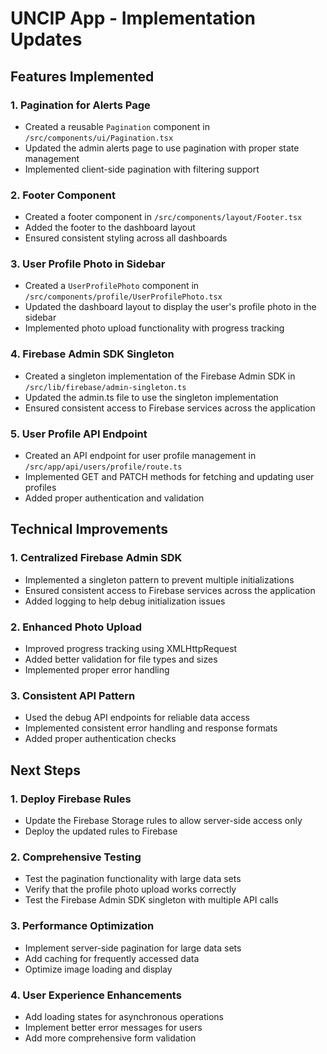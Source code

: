 # UNCIP App - Implementation Updates

## Features Implemented

### 1. Pagination for Alerts Page
- Created a reusable `Pagination` component in `/src/components/ui/Pagination.tsx`
- Updated the admin alerts page to use pagination with proper state management
- Implemented client-side pagination with filtering support

### 2. Footer Component
- Created a footer component in `/src/components/layout/Footer.tsx`
- Added the footer to the dashboard layout
- Ensured consistent styling across all dashboards

### 3. User Profile Photo in Sidebar
- Created a `UserProfilePhoto` component in `/src/components/profile/UserProfilePhoto.tsx`
- Updated the dashboard layout to display the user's profile photo in the sidebar
- Implemented photo upload functionality with progress tracking

### 4. Firebase Admin SDK Singleton
- Created a singleton implementation of the Firebase Admin SDK in `/src/lib/firebase/admin-singleton.ts`
- Updated the admin.ts file to use the singleton implementation
- Ensured consistent access to Firebase services across the application

### 5. User Profile API Endpoint
- Created an API endpoint for user profile management in `/src/app/api/users/profile/route.ts`
- Implemented GET and PATCH methods for fetching and updating user profiles
- Added proper authentication and validation

## Technical Improvements

### 1. Centralized Firebase Admin SDK
- Implemented a singleton pattern to prevent multiple initializations
- Ensured consistent access to Firebase services across the application
- Added logging to help debug initialization issues

### 2. Enhanced Photo Upload
- Improved progress tracking using XMLHttpRequest
- Added better validation for file types and sizes
- Implemented proper error handling

### 3. Consistent API Pattern
- Used the debug API endpoints for reliable data access
- Implemented consistent error handling and response formats
- Added proper authentication checks

## Next Steps

### 1. Deploy Firebase Rules
- Update the Firebase Storage rules to allow server-side access only
- Deploy the updated rules to Firebase

### 2. Comprehensive Testing
- Test the pagination functionality with large data sets
- Verify that the profile photo upload works correctly
- Test the Firebase Admin SDK singleton with multiple API calls

### 3. Performance Optimization
- Implement server-side pagination for large data sets
- Add caching for frequently accessed data
- Optimize image loading and display

### 4. User Experience Enhancements
- Add loading states for asynchronous operations
- Implement better error messages for users
- Add more comprehensive form validation
